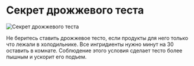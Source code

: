 # Секрет дрожжевого теста
![Секрет дрожжевого теста](/images/Kulinar/Sovet/secret_testa.jpg 'Секрет дрожжевого теста')

Не беритесь ставить дрожжевое тесто, если продукты для него только что лежали в холодильнике. Все ингридиенты нужно минут на 30 оставить в комнате. Соблюдение этого условия сделает тесто более пышным и ускорит его подъем.
